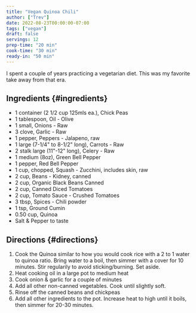 ```yaml
---
title: "Vegan Quinoa Chili"
author: ["Trev"]
date: 2022-08-23T00:00:00-07:00
tags: ["vegan"]
draft: false
servings: 12
prep-time: "20 min"
cook-time: "30 min"
ready-in: "50 min"
---
```


I spent a couple of years practicing a vegetarian diet. This was my favorite take away from that era.


## Ingredients {#ingredients}

-   1 container (2 1/2 cup 125mls ea.), Chick Peas
-   1 tablespoon, Oil - Olive
-   1 small, Onions - Raw
-   3 clove, Garlic - Raw
-   1 pepper, Peppers - Jalapeno, raw
-   1 large (7-1/4" to 8-1/2" long), Carrots - Raw
-   2 stalk large (11"-12" long), Celery - Raw
-   1 medium (8oz), Green Bell Pepper
-   1 pepper, Red Bell Pepper
-   1 cup, chopped, Squash - Zucchini, includes skin, raw
-   2 cup, Beans - Kidney, canned
-   2 cup, Organic Black Beans Canned
-   2 cup, Canned Diced Tomatoes
-   2 cup, Tomato Sauce - Crushed Tomatoes
-   3 tbsp, Spices - Chili powder
-   1 tsp, Ground Cumin
-   0.50 cup, Quinoa
-   Salt &amp; Pepper to taste


## Directions {#directions}

1.  Cook the Quinoa similar to how you would cook rice with a 2 to 1 water to quinoa ratio. Bring water to a boil, then simmer with a cover for 10 minutes. Stir regularily to avoid sticking/burning. Set aside.
2.  Heat cooking oil in a large pot to medium heat
3.  Cook onion &amp; garlic for a couple of minutes
4.  Add all other non-canned vegetables. Cook until slightly soft.
5.  Rinse off the canned beans and chickpeas
6.  Add all other ingredients to the pot. Increase heat to high until it boils, then simmer for 20-30 minutes.